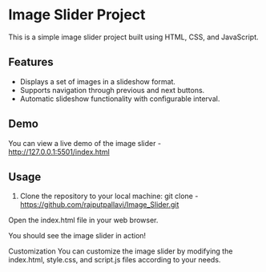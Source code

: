 # Image Slider Project
This is a simple image slider project built using HTML, CSS, and JavaScript.

## Features

- Displays a set of images in a slideshow format.
- Supports navigation through previous and next buttons.
- Automatic slideshow functionality with configurable interval.

## Demo

You can view a live demo of the image slider - http://127.0.0.1:5501/index.html

## Usage

1. Clone the repository to your local machine:
git clone - https://github.com/rajputpallavi/Image_Slider.git

Open the index.html file in your web browser.

You should see the image slider in action!

Customization
You can customize the image slider by modifying the index.html, style.css, and script.js files according to your needs.
